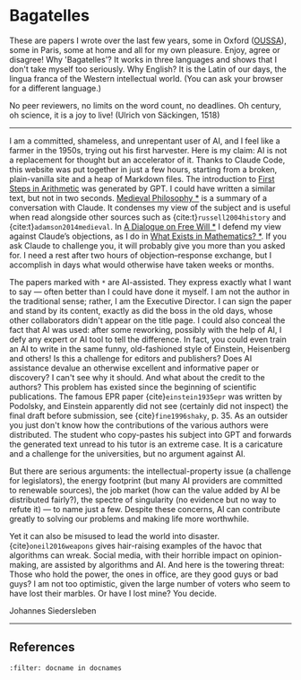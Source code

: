 # Bagatelles

These are papers I wrote over the last few years,
some in Oxford ([OUSSA](https://www.conted.ox.ac.uk/about/oussa)),
some in Paris, some at home and all for my own pleasure.
Enjoy, agree or disagree! 
Why 'Bagatelles'? It works in three languages and shows that I don't take myself too seriously.
Why English? It is the Latin of our days, the lingua franca of the Western intellectual world.
(You can ask your browser for a different language.) 

No peer reviewers, no limits on the word count, no deadlines. Oh century, oh science, it is a joy to live!
(Ulrich von Säckingen, 1518)

---

I am a committed, shameless, and unrepentant user of AI, and
I feel like a farmer in the 1950s, trying out his first harvester.
Here is my claim: AI is not a replacement for thought but an accelerator of it.
Thanks to Claude Code, this website was put together in just a few hours, starting from a broken, plain-vanilla site and a heap of Markdown files.
The introduction to [First Steps in Arithmetic](mathematics/arithmetic.md) was generated by GPT.
I could have written a similar text, but not in two seconds.
[Medieval Philosophy *](philosophy/34-medieval-philosophy.md) is a summary of a conversation with Claude.
It condenses my view of the subject and is useful when
read alongside other sources such as {cite:t}`russell2004history` and {cite:t}`adamson2014medieval`. In [A Dialogue on Free Will *](philosophy/36-free-will.md) 
I defend my view against Claude’s objections, as I do in [What Exists in Mathematics? *](philosophy/mathematics-existence.md).
If you ask Claude to challenge you, it will probably give you more than you asked for. 
I need a rest after two hours of objection–response exchange, but I accomplish in days what would otherwise have taken weeks or months.

The papers marked with `*` are AI-assisted.
They express exactly what I want to say — often better than I could have done it myself.
I am not the author in the traditional sense; rather, I am the Executive Director. 
I can sign the paper and stand by its content, exactly as did the boss in the old days,
whose other collaborators didn't appear on the title page. I could also conceal the fact that AI was used:
after some reworking, possibly with the help of AI, I defy any expert or AI tool to tell the difference. 
In fact, you could even train an AI to write in the same funny, old-fashioned style of Einstein, Heisenberg and others! 
Is this a challenge for editors and publishers? Does AI assistance devalue an otherwise excellent and informative paper or discovery?
I can't see why it should. And what about the credit to the authors? This problem has existed since the beginning of 
scientific publications.
The famous EPR paper {cite}`einstein1935epr` was written by Podolsky, 
and Einstein apparently did not see (certainly did not inspect) the final draft before submission, see {cite}`fine1996shaky`, p. 35.
As an outsider you just don't know how the contributions of the various authors were distributed. 
The student who copy-pastes his subject into GPT and forwards the
generated text unread to his tutor is an extreme case. It is a caricature and a challenge for the universities, 
but no argument against AI.

But there are serious arguments: the intellectual-property issue (a challenge for legislators), 
the energy footprint (but many AI providers are committed to renewable sources), 
the job market (how can the value added by AI be distributed fairly?), 
the spectre of singularity (no evidence but no way to refute it) — to name just a few.
Despite these concerns, AI can contribute greatly to solving our problems and making life more worthwhile. 

Yet it can also be misused to lead the world into disaster.
{cite}`oneil2016weapons` gives hair-raising examples of the havoc that algorithms can wreak.
Social media, with their horrible impact on opinion-making, are assisted by algorithms and AI.
And here is the towering threat: Those who hold the power, the ones in office, are they good guys or bad guys?
I am not too optimistic, given the large number of voters who seem to have lost their marbles. 
Or have I lost mine? You decide.

Johannes Siedersleben

---

## References

```{bibliography}
:filter: docname in docnames
```



